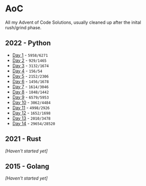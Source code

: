 # AoC
All my Advent of Code Solutions, usually cleaned up after the inital rush/grind phase.

## 2022 - Python
* [Day 1](https://github.com/cadecuddy/AoC/tree/main/2022/01/solution.py) - `5958/6271`
* [Day 2](https://github.com/cadecuddy/AoC/tree/main/2022/02/solution.py) - `929/1465`
* [Day 3](https://github.com/cadecuddy/AoC/tree/main/2022/03/solution.py) - `3132/1674`
* [Day 4](https://github.com/cadecuddy/AoC/tree/main/2022/04/solution.py) - `156/54`
* [Day 5](https://github.com/cadecuddy/AoC/tree/main/2022/05/solution.py) - `2152/2306`
* [Day 6](https://github.com/cadecuddy/AoC/tree/main/2022/06/solution.py) - `1456/1678`
* [Day 7](https://github.com/cadecuddy/AoC/tree/main/2022/07/solution.py) - `1614/3046`
* [Day 8](https://github.com/cadecuddy/AoC/tree/main/2022/08/solution.py) - `1848/1442`
* [Day 9](https://github.com/cadecuddy/AoC/tree/main/2022/09/solution.py) - `6579/5953`
* [Day 10](https://github.com/cadecuddy/AoC/tree/main/2022/10/solution.py) - `3062/4484`
* [Day 11](https://github.com/cadecuddy/AoC/tree/main/2022/11/) - `4998/2926`
* [Day 12](https://github.com/cadecuddy/AoC/tree/main/2022/12/solution.py) - `1652/1698`
* [Day 13](https://github.com/cadecuddy/AoC/tree/main/2022/13/solution.py) - `2010/3478`
* [Day 14](https://github.com/cadecuddy/AoC/tree/main/2022/14/) - `29654/28520`

## 2021 - Rust
_[Haven't started yet]_

## 2015 - Golang
_[Haven't started yet]_
